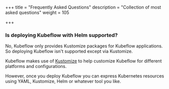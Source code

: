 +++
title = "Frequently Asked Questions"
description = "Collection of most asked questions"
weight = 105
                    
+++

### Is deploying Kubeflow with Helm supported?

No, Kubeflow only provides Kustomize packages for Kubeflow applications. So deploying Kubeflow isn't supported except via Kustomize.

Kubeflow makes use of [Kustomize](https://kustomize.io/) to help customize Kubeflow for different platforms and configurations.

However, once you deploy Kubeflow you can express Kubernetes resources using YAML, Kustomize, Helm or whatever tool you like.
